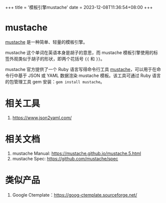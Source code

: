 +++
title = '模板引擎mustache'
date = 2023-12-08T11:36:54+08:00
+++
# mustache
[mustache](https://mustache.github.io/) 是一种简单、轻量的模板引擎。
<!--more-->

mustache 这个单词在英语本身是胡子的意思，而 mustache 模板引擎使用的标签外观类似于胡子的形状，即两个花括号 `{{` 和 `}}`。

mustache 官方提供了一个 Ruby 语言写得命令行工具 [mustache](https://mustache.github.io/mustache.1.html)，可以用于在命令行中基于 JSON 或 YAML 数据渲染 mustache 模板。该工具可通过 Ruby 语言的包管理工具 gem 安装：`gem install mustache`。

# 相关工具
1. https://www.json2yaml.com/

# 相关文档
1. mustache Manual: https://mustache.github.io/mustache.5.html
2. mustache Spec: https://github.com/mustache/spec

# 类似产品
1. Google Ctemplate：https://goog-ctemplate.sourceforge.net/
